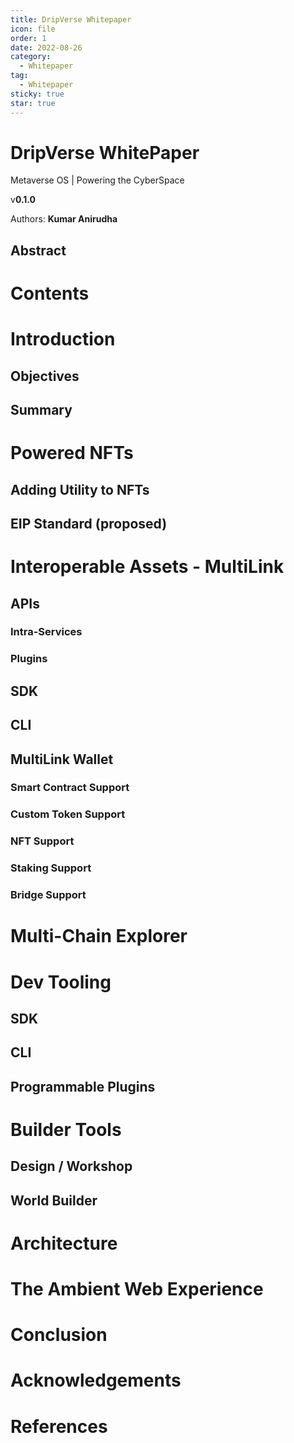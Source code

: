 ```yaml
---
title: DripVerse Whitepaper
icon: file
order: 1
date: 2022-08-26
category:
  - Whitepaper
tag:
  - Whitepaper
sticky: true
star: true
---
```


# DripVerse WhitePaper

Metaverse OS | Powering the CyberSpace

v**0.1.0**

Authors: **Kumar Anirudha**

## Abstract

# Contents

# Introduction

## Objectives

## Summary

# Powered NFTs

## Adding Utility to NFTs

## EIP Standard (proposed)

# Interoperable Assets - MultiLink

## APIs

### Intra-Services

### Plugins

## SDK

## CLI

## MultiLink Wallet

### Smart Contract Support

### Custom Token Support

### NFT Support

### Staking Support

### Bridge Support

# Multi-Chain Explorer

# Dev Tooling

## SDK

## CLI

## Programmable Plugins

# Builder Tools

## Design / Workshop

## World Builder

# Architecture

# The Ambient Web Experience

# Conclusion

# Acknowledgements

# References
